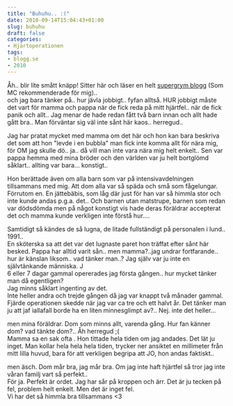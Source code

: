 ```yaml
---
title: "Buhuhu.. :("
date: 2010-09-14T15:04:43+01:00
slug: buhuhu
draft: false
categories:
- Hjärtoperationen
tags:
- blogg.se
- 2010
---
```

Åh.. blir lite smått knäpp! Sitter här och läser en helt [supergrym blogg](http://www.hejaabbe.com) (Som MC rekommenderade för mig)..  
och jag bara tänker på.. hur jävla jobbigt.. fyfan alltså. HUR jobbigt måste det vart för mamma och pappa när de fick reda på mitt hjärtfel.. när de fick panik och allt.. Jag menar de hade redan fått två barn innan och allt hade gått bra.. Man förväntar sig väl inte sånt här kaos.. herregud..  
  
  
Jag har pratat mycket med mamma om det här och hon kan bara beskriva det som att hon "levde i en bubbla" man fick inte komma allt för nära mig, för OM jag skulle dö.. ja.. då vill man inte vara nära mig helt enkelt.. Sen var pappa hemma med mina bröder och den världen var ju helt bortglömd såklart.. allting var bara... konstigt..  
  
Hon berättade även om alla barn som var på intensivavdelningen tillsammans med mig. Att dom alla var så späda och små som fågelungar. Förrutom en. En jättebäbis, som låg där just för han var så himmla stor och inte kunde andas p.g.a. det.. Och barnen utan matstrupe, barnen som redan var dödsdömda men på något konstigt vis hade deras föräldrar accepterat det och mamma kunde verkligen inte förstå hur....  
  
  
Samtidigt så kändes de så lugna, de litade fullständigt på personalen i lund.. 1991..  
En sköterska sa att det var det lugnaste paret hon träffat efter sånt här besked. Pappa har alltid varit sån.. men mamma?..jag undrar fortfarande.. hur är känslan liksom.. vad tänker man..? Jag själv var ju inte en självtänkande människa. J  
6 eller 7 dagar gammal opererades jag första gången.. hur mycket tänker man då egentligen?  
Jag minns såklart ingenting av det.  
Inte heller andra och trejde gången då jag var knappt två månader gammal.  
Fjärde operationen skedde när jag var ca tre och ett halvt år. Det tänker man ju att jaf iallafall borde ha en liten minnesglimpt av?.. Nej. inte det heller...  
  
  
men mina föräldrar. Dom som minns allt, varenda gång. Hur fan känner dom? vad tänkte dom?.. Åh herregud ;(  
Mamma sa en sak ofta . Hon tittade hela tiden om jag andades. Det lät ju inget. Man kollar hela hela hela tiden, trycker ner ansiktet en millimeter från mitt lilla huvud, bara för att verkligen begripa att JO, hon andas faktiskt..  
  
  
men äsch. Dom mår bra, jag mår bra. Om jag inte haft hjärtfel så tror jag inte våran familj vart så perfekt..  
För ja. Perfekt är ordet. Jag har sår på kroppen och ärr. Det är ju tecken på fel, problem helt enkelt. Men det är inget fel.  
Vi har det så himmla bra tillsammans <3